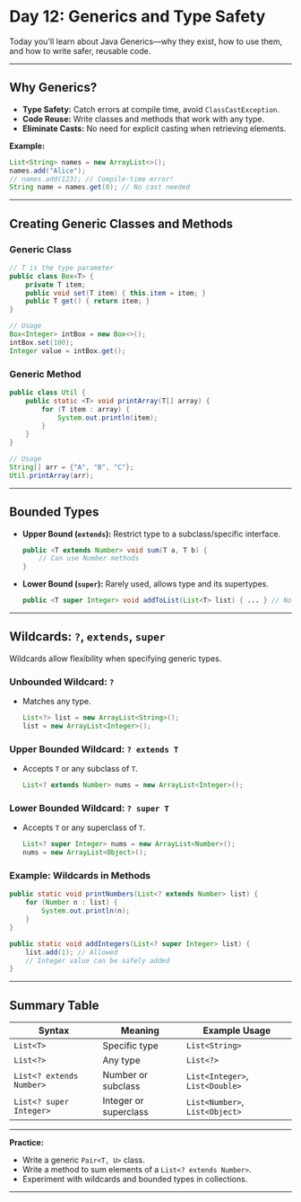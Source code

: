 # Day 12: Generics and Type Safety

Today you'll learn about Java Generics—why they exist, how to use them, and how to write safer, reusable code.

---

## Why Generics?

- **Type Safety:** Catch errors at compile time, avoid `ClassCastException`.
- **Code Reuse:** Write classes and methods that work with any type.
- **Eliminate Casts:** No need for explicit casting when retrieving elements.

**Example:**

```java
List<String> names = new ArrayList<>();
names.add("Alice");
// names.add(123); // Compile-time error!
String name = names.get(0); // No cast needed
```

---

## Creating Generic Classes and Methods

### Generic Class

```java
// T is the type parameter
public class Box<T> {
    private T item;
    public void set(T item) { this.item = item; }
    public T get() { return item; }
}

// Usage
Box<Integer> intBox = new Box<>();
intBox.set(100);
Integer value = intBox.get();
```

### Generic Method

```java
public class Util {
    public static <T> void printArray(T[] array) {
        for (T item : array) {
            System.out.println(item);
        }
    }
}

// Usage
String[] arr = {"A", "B", "C"};
Util.printArray(arr);
```

---

## Bounded Types

- **Upper Bound (`extends`):** Restrict type to a subclass/specific interface.
    ```java
    public <T extends Number> void sum(T a, T b) {
        // Can use Number methods
    }
    ```

- **Lower Bound (`super`):** Rarely used, allows type and its supertypes.
    ```java
    public <T super Integer> void addToList(List<T> list) { ... } // Not allowed with generic methods—see wildcards below.
    ```

---

## Wildcards: `?`, `extends`, `super`

Wildcards allow flexibility when specifying generic types.

### Unbounded Wildcard: `?`

- Matches any type.
    ```java
    List<?> list = new ArrayList<String>();
    list = new ArrayList<Integer>();
    ```

### Upper Bounded Wildcard: `? extends T`

- Accepts `T` or any subclass of `T`.
    ```java
    List<? extends Number> nums = new ArrayList<Integer>();
    ```

### Lower Bounded Wildcard: `? super T`

- Accepts `T` or any superclass of `T`.
    ```java
    List<? super Integer> nums = new ArrayList<Number>();
    nums = new ArrayList<Object>();
    ```

### Example: Wildcards in Methods

```java
public static void printNumbers(List<? extends Number> list) {
    for (Number n : list) {
        System.out.println(n);
    }
}

public static void addIntegers(List<? super Integer> list) {
    list.add(1); // Allowed
    // Integer value can be safely added
}
```

---

## Summary Table

| Syntax                      | Meaning                                 | Example Usage                     |
|-----------------------------|-----------------------------------------|-----------------------------------|
| `List<T>`                   | Specific type                           | `List<String>`                    |
| `List<?>`                   | Any type                                | `List<?>`                         |
| `List<? extends Number>`    | Number or subclass                      | `List<Integer>`, `List<Double>`   |
| `List<? super Integer>`     | Integer or superclass                   | `List<Number>`, `List<Object>`    |

---

**Practice:**
- Write a generic `Pair<T, U>` class.
- Write a method to sum elements of a `List<? extends Number>`.
- Experiment with wildcards and bounded types in collections.

---